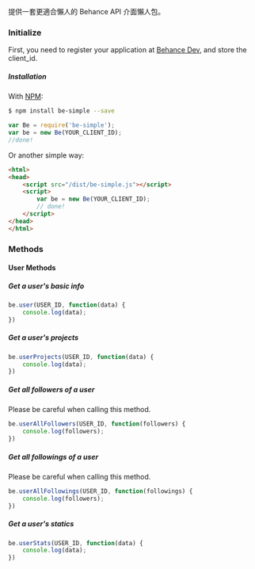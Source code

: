 提供一套更適合懶人的 Behance API 介面懶人包。

### Initialize
First, you need to register your application at [Behance Dev](https://www.behance.net/dev/register), and store the client_id.

##### Installation
With [NPM](https://www.npmjs.com/package/be-simple):
```sh
$ npm install be-simple --save
```
```js
var Be = require('be-simple');
var be = new Be(YOUR_CLIENT_ID);
//done!
```
Or another simple way:
```html
<html>
<head>
	<script src="/dist/be-simple.js"></script>
	<script>
		var be = new Be(YOUR_CLIENT_ID);
		// done!
	</script>
</head>
</html>
```
### Methods
#### User Methods

##### Get a user's basic info
```js
be.user(USER_ID, function(data) {
	console.log(data);
})
```

##### Get a user's projects
```js
be.userProjects(USER_ID, function(data) {
	console.log(data);
})
```

##### Get all followers of a user
Please be careful when calling this method.
```js
be.userAllFollowers(USER_ID, function(followers) {
	console.log(followers);
})
```

##### Get all followings of a user
Please be careful when calling this method.
```js
be.userAllFollowings(USER_ID, function(followings) {
	console.log(followers);
})
```

##### Get a user's statics
```js
be.userStats(USER_ID, function(data) {
	console.log(data);
})
```